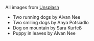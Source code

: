 All images from [Unsplash](https://unsplash.com)

- Two running dogs by Alvan Nee
- Two smiling dogs by Anya Potsiadlo
- Dog on mountain by Sara Kurfeß
- Puppy in leaves by Alvan Nee
